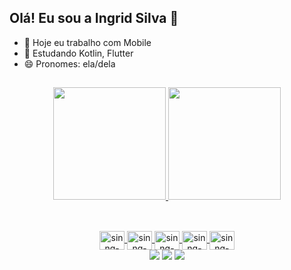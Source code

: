 
## Olá! Eu sou a Ingrid Silva 🖖


- 🔭 Hoje eu trabalho com Mobile
- 🌱 Estudando Kotlin, Flutter
- 😄 Pronomes: ela/dela

##
<div align="center">
  <a href="https://linktr.ee/sinngjpeg">
  <img height="180em" src="https://github-readme-stats.vercel.app/api?username=sinngjpeg&show_icons=true&theme=dark&include_all_commits=true&count_private=true"/>
  <img height="180em" src="https://github-readme-stats.vercel.app/api/top-langs/?username=sinngjpeg&layout=compact&langs_count=7&theme=dark"/>
</div>

  ##

<div style="display: inline_block" align="center"><br>
  <img align="center" alt="sinng-android" height="30" width="40" src="https://cdn.jsdelivr.net/gh/devicons/devicon/icons/android/android-original.svg">
  <img align="center" alt="sinng-android-studio" height="30" width="40" src="https://cdn.jsdelivr.net/gh/devicons/devicon/icons/androidstudio/androidstudio-original.svg">
  <img align="center" alt="sinng-firebase" height="30" width="40" src="https://cdn.jsdelivr.net/gh/devicons/devicon/icons/firebase/firebase-plain.svg">
  <img align="center" alt="sinng-git" height="30" width="40" src="https://cdn.jsdelivr.net/gh/devicons/devicon/icons/git/git-original.svg">
  <img align="center" alt="sinng-kotlin" height="30" width="40" src="https://cdn.jsdelivr.net/gh/devicons/devicon/icons/kotlin/kotlin-original.svg">
</div>


<div align="center"> 
  <a href="https://instagram.com/sinngjpeg" target="_blank"><img src="https://img.shields.io/badge/-Instagram-%23E4405F?style=for-the-badge&logo=instagram&logoColor=white" target="_blank"></a>
  <a href = "mailto:sinngtec@gmail.com"><img src="https://img.shields.io/badge/-Gmail-%23333?style=for-the-badge&logo=gmail&logoColor=white" target="_blank"></a>
  <a href="https://www.linkedin.com/in/ingridsilva95/" target="_blank"><img src="https://img.shields.io/badge/-LinkedIn-%230077B5?style=for-the-badge&logo=linkedin&logoColor=white" target="_blank"></a> 
</div>
